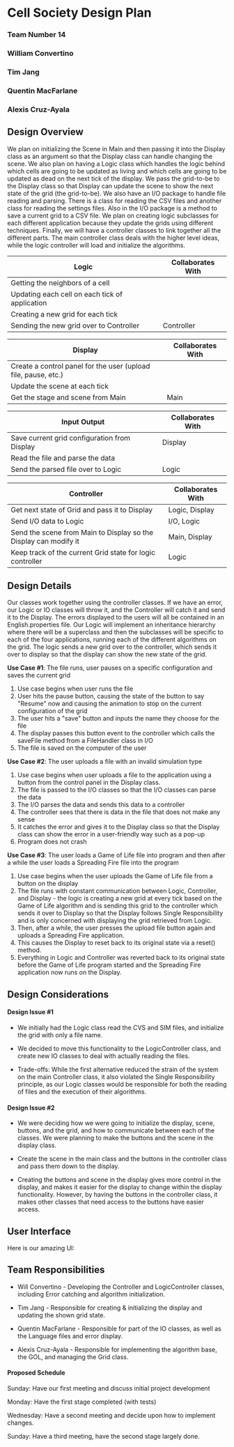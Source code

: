 # Cell Society Design Plan
### Team Number 14
### William Convertino
### Tim Jang
### Quentin MacFarlane
### Alexis Cruz-Ayala

## Design Overview
We plan on initializing the Scene in Main and then passing it into the Display class as an argument so that the Display
class can handle changing the scene. We also plan on having a Logic class which handles the logic behind which cells are
going to be updated as living and which cells are going to be updated as dead on the next tick of the display. We pass
the grid-to-be to the Display class so that Display can update the scene to show the next state of the grid (the grid-to-be). 
We also have an I/O package to handle file reading and parsing. There is a class for reading the CSV files and another 
class for reading the settings files. Also in the I/O package is a method to save a current grid to a CSV file. We plan on 
creating logic subclasses for each different application because they update the grids using different techniques. 
Finally, we will have a controller classes to link together all the different parts. The main controller class deals with
the higher level ideas, while the logic controller will load and initialize the algorithms.

|**Logic**| Collaborates With|
|---|---|
|Getting the neighbors of a cell        ||
|Updating each cell on each tick of application | |
|Creating a new grid for each tick | |
|Sending the new grid over to Controller |Controller |

|**Display**| Collaborates With|
|---|---|
|Create a control panel for the user (upload file, pause, etc.)  ||
|Update the scene at each tick | |
|Get the stage and scene from Main |Main|

|**Input Output**| Collaborates With|
|---|---|
|Save current grid configuration from Display  |Display|
|Read the file and parse the data ||
|Send the parsed file over to Logic |Logic|

|**Controller**| Collaborates With|
|---|---|
|Get next state of Grid and pass it to Display  |Logic, Display|
|Send I/O data to Logic |I/O, Logic |
|Send the scene from Main to Display so the Display can modify it |Main, Display|
|Keep track of the current Grid state for logic controller  |Logic|

## Design Details

Our classes work together using the controller classes. If we have an error, our Logic or IO classes will
throw it, and the Controller will catch it and send it to the Display. The errors displayed to the users will all be contained 
in an English.properties file. Our Logic will implement an inheritance hierarchy
where there will be a superclass and then the subclasses will be specific to each of the four applications, running each
of the different algorithms on the grid. The logic sends a new grid over to the controller, which sends it over to display
so that the display can show the new state of the grid. 

**Use Case #1**: The file runs, user pauses on a specific configuration and saves the current grid
1. Use case begins when user runs the file
2. User hits the pause button, causing the state of the button to say "Resume" now and causing the animation to stop on the
current configuration of the grid
3. The user hits a "save" button and inputs the name they choose for the file
4. The display passes this button event to the controller which calls the saveFile method from a FileHandler class in I/O
5. The file is saved on the computer of the user

**Use Case #2**: The user uploads a file with an invalid simulation type
1. Use case begins when user uploads a file to the application using a button from the control panel in the 
Display class. 
2. The file is passed to the I/O classes so that the I/O classes can parse the data
3. The I/O parses the data and sends this data to a controller
4. The controller sees that there is data in the file that does not make any sense
5. It catches the error and gives it to the Display class so that the Display class can show the error in a user-friendly
way such as a pop-up
6. Program does not crash

**Use Case #3**: The user loads a Game of Life file into program and then after a while the user loads a Spreading Fire file 
into the program
1. Use case begins when the user uploads the Game of Life file from a button on the display
2. The file runs with constant communication between Logic, Controller, and Display - the logic is creating a new grid at every 
tick based on the Game of Life algorithm and is sending this grid to the controller which sends it over to Display so that the 
Display follows Single Responsibility and is only concerned with displaying the grid retrieved from Logic.
3. Then, after a while, the user presses the upload file button again and uploads a Spreading Fire application.
4. This causes the Display to reset back to its original state via a reset() method. 
5. Everything in Logic and Controller was reverted back to its original state before the Game of Life program started 
and the Spreading Fire application now runs on the Display.



## Design Considerations

#### Design Issue #1

 * We initially had the Logic class read the CVS and SIM files, and initialize the grid with only
a file name.

 * We decided to move this functionality to the LogicController class, and create new IO classes to deal
with actually reading the files.

 * Trade-offs: While the first alternative reduced the strain of the system on the main Controller class,
it also violated the Single Responsibility principle, as our Logic classes would be responsible for both
the reading of files and the execution of their algorithms.


#### Design Issue #2

 * We were deciding how we were going to initialize the display, scene, buttons, and the grid, 
and how to communicate between each of the classes. We were planning to make the buttons and the scene in the display
class.

 * Create the scene in the main class and the buttons in the controller class and pass them down to the display. 

 * Creating the buttons and scene in the display gives more control in the display, and makes it easier for the display
to change within the display functionality. However, by having the buttons in the controller class, it makes other classes
that need access to the buttons have easier access. 



## User Interface

Here is our amazing UI:


## Team Responsibilities

 * Will Convertino - Developing the Controller and LogicController classes, including Error catching and 
algorithm initialization.

 * Tim Jang - Responsible for creating & initializing the display and updating the shown grid state.

 * Quentin MacFarlane - Responsible for part of the IO classes, as well as the Language files and error display.

 * Alexis Cruz-Ayala - Responsible for implementing the algorithm base, the GOL, and managing the Grid class. 


#### Proposed Schedule

Sunday: Have our first meeting and discuss initial project development

Monday: Have the first stage completed (with tests)

Wednesday: Have a second meeting and decide upon how to implement changes.

Sunday: Have a third meeting, have the second stage largely done.